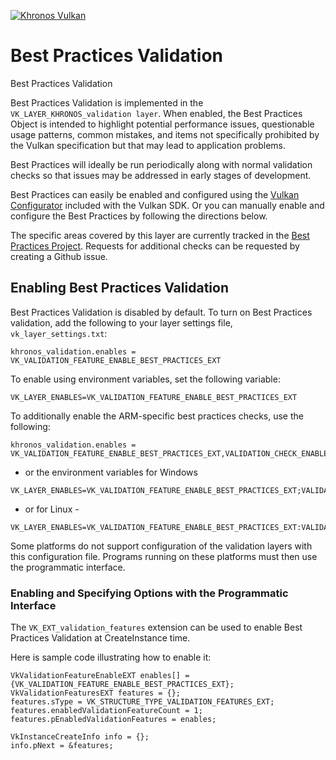 <!-- markdownlint-disable MD041 -->
<!-- Copyright 2015-2020 LunarG, Inc. -->
[![Khronos Vulkan][1]][2]

[1]: https://vulkan.lunarg.com/img/Vulkan_100px_Dec16.png "https://www.khronos.org/vulkan/"
[2]: https://www.khronos.org/vulkan/

# Best Practices Validation

Best Practices Validation

Best Practices Validation is implemented in the `VK_LAYER_KHRONOS_validation layer`. When enabled, the Best Practices Object is
intended to highlight potential performance issues, questionable usage patterns, common mistakes, and items not specifically prohibited
by the Vulkan specification but that may lead to application problems.

Best Practices will ideally be run periodically along with normal validation checks so that issues may be addressed in early stages of development.

Best Practices can easily be enabled and configured using the [Vulkan Configurator](https://vulkan.lunarg.com/doc/sdk/latest/windows/vkconfig.html) included with the Vulkan SDK. Or you can manually enable and configure the Best Practices by following the directions below.

The specific areas covered by this layer are currently tracked in the
[Best Practices Project](https://github.com/KhronosGroup/Vulkan-ValidationLayers/projects/1).
Requests for additional checks can be requested by creating a Github issue.

## Enabling Best Practices Validation

Best Practices Validation is disabled by default. To turn on Best Practices validation, add the following to your layer settings file,
`vk_layer_settings.txt`:

```code
khronos_validation.enables = VK_VALIDATION_FEATURE_ENABLE_BEST_PRACTICES_EXT
```

To enable using environment variables, set the following variable:

```code
VK_LAYER_ENABLES=VK_VALIDATION_FEATURE_ENABLE_BEST_PRACTICES_EXT
```

To additionally enable the ARM-specific best practices checks, use the following:

```code
khronos_validation.enables = VK_VALIDATION_FEATURE_ENABLE_BEST_PRACTICES_EXT,VALIDATION_CHECK_ENABLE_VENDOR_SPECIFIC_ARM
```

 - or the environment variables for Windows

```code
VK_LAYER_ENABLES=VK_VALIDATION_FEATURE_ENABLE_BEST_PRACTICES_EXT;VALIDATION_CHECK_ENABLE_VENDOR_SPECIFIC_ARM
```

 - or for Linux -

```code
VK_LAYER_ENABLES=VK_VALIDATION_FEATURE_ENABLE_BEST_PRACTICES_EXT:VALIDATION_CHECK_ENABLE_VENDOR_SPECIFIC_ARM
```

Some platforms do not support configuration of the validation layers with this configuration file.
Programs running on these platforms must then use the programmatic interface.

### Enabling and Specifying Options with the Programmatic Interface

The `VK_EXT_validation_features` extension can be used to enable Best Practices Validation at CreateInstance time.

Here is sample code illustrating how to enable it:

```code
VkValidationFeatureEnableEXT enables[] = {VK_VALIDATION_FEATURE_ENABLE_BEST_PRACTICES_EXT};
VkValidationFeaturesEXT features = {};
features.sType = VK_STRUCTURE_TYPE_VALIDATION_FEATURES_EXT;
features.enabledValidationFeatureCount = 1;
features.pEnabledValidationFeatures = enables;

VkInstanceCreateInfo info = {};
info.pNext = &features;
```
